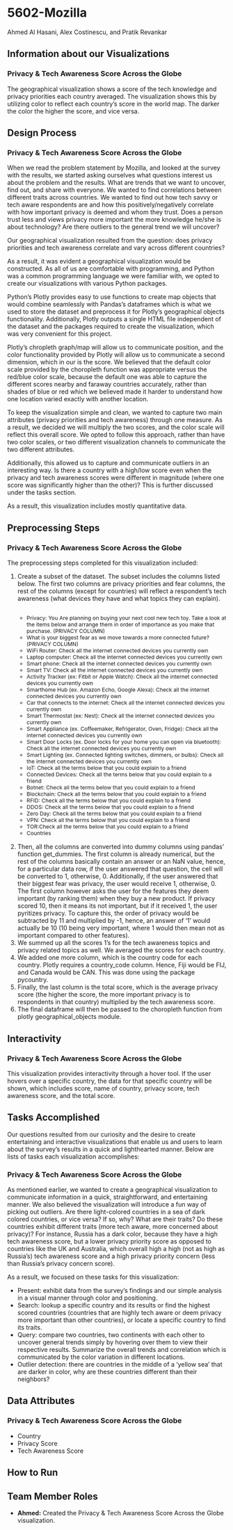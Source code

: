 <h1>5602-Mozilla</h1>
Ahmed Al Hasani, Alex Costinescu, and Pratik Revankar

<h2>Information about our Visualizations</h2>

<h3>Privacy & Tech  Awareness Score Across the Globe</h3>
<p>The geographical visualization shows a score of the tech knowledge and privacy priorities each country averaged. The visualization shows this by utilizing color to reflect each country’s score in the world map. The darker the color the higher the score, and vice versa.</p>

<h3></h3>
<p></p>

<h3></h3>
<p></p>

<h2>Design Process</h2>

<h3>Privacy & Tech  Awareness Score Across the Globe</h3>
<p>When we read the problem statement by Mozilla, and looked at the survey with the results, we started asking ourselves what questions interest us about the problem and the results. What are trends that we want to uncover, find out, and share with everyone. We wanted to find correlations between different traits across countries. We wanted to find out how tech savvy or tech aware respondents are and how this positively/negatively correlate with how important privacy is deemed and whom they trust. Does a person trust less and views privacy more important the more knowledge he/she is about technology? Are there outliers to the general trend we will uncover?</p>
<p>Our geographical visualization resulted from the question: does privacy priorities and tech awareness correlate and vary across different countries?</p>
<p>As a result, it was evident a geographical visualization would be constructed. As all of us are comfortable with programming, and Python was a common programming language we were familiar with, we opted to create our visualizations with various Python packages. </p>
<p>Python’s Plotly provides easy to use functions to create map objects that would combine seamlessly with Pandas’s dataframes which is what we used to store the dataset and preprocess it for Plotly’s geographical objects functionality. Additionally, Plotly outputs a single HTML file independent of the dataset and the packages required to create the visualization, which was very convenient for this project.</p>
<p>Plotly’s chropleth graph/map will allow us to communicate position, and the color functionality provided by Plotly will allow us to communicate a second dimension, which in our is the score. We believed that the default color scale provided by the choropleth function was appropriate versus the red/blue color scale, because the default one was able to capture the different scores nearby and faraway countries accurately, rather than shades of blue or red which we believed made it harder to understand how one location varied exactly with another location.  </p>
<p>To keep the visualization simple and clean, we wanted to capture two main attributes (privacy priorities and tech awareness) through one measure. As a result, we decided we will multiply the two scores, and the color scale will reflect this overall score. We opted to follow this approach, rather than have two color scales, or two different visualization channels to communicate the two different attributes.</p>
<p>Additionally, this allowed us to capture and communicate outliers in an interesting way. Is there a country with a high/low score even when the privacy and tech awareness scores were different in magnitude (where one score was significantly higher than the other)? This is further discussed under the tasks section.</p>
<p>As a result, this visualization includes mostly quantitative data.</p>

<h2>Preprocessing Steps</h2>

<h3>Privacy & Tech  Awareness Score Across the Globe</h3>
<p>The preprocessing steps completed for this visualization included:</p>
<ol>
  <li>Create a subset of the dataset. The subset includes the columns listed below. The first two columns are privacy priorities and fear columns, the rest of the columns (except for countries) will reflect a respondent’s tech awareness (what devices they have and what topics they can explain).<br /><br />
    <span style="font-size:0.875em">
      <ul>
        <li>Privacy: You Are planning on buying your next cool new tech toy. Take a look at the items below and arrange them in order of importance as you make that purchase. (PRIVACY COLUMN)</li>
        <li>What is your biggest fear as we move towards a more connected future? (PRIVACY COLUMN)</li>
        <li>WiFi Router: Check all the internet connected devices you currently own</li>
        <li>Laptop computer: Check all the internet connected devices you currently own</li>
        <li>Smart phone: Check all the internet connected devices you currently own</li>
        <li>Smart TV: Check all the internet connected devices you currently own</li>
        <li>Activity Tracker (ex: Fitbit or Apple Watch): Check all the internet connected devices you currently own</li>
        <li>Smarthome Hub (ex. Amazon Echo, Google Alexa): Check all the internet connected devices you currently own</li>
        <li>Car that connects to the internet: Check all the internet connected devices you currently own</li>
        <li>Smart Thermostat (ex: Nest): Check all the internet connected devices you currently own</li>
        <li>Smart Appliance (ex. Coffeemaker, Refrigerator, Oven, Fridge): Check all the internet connected devices you currently own</li>
        <li>Smart Door Locks (ex. Door locks for your home you can open via bluetooth): Check all the internet connected devices you currently own</li>
        <li>Smart Lighting (ex. Connected lighting switches, dimmers, or bulbs): Check all the internet connected devices you currently own</li>
        <li>IoT: Check all the terms below that you could explain to a friend</li>
        <li>Connected Devices: Check all the terms below that you could explain to a friend</li>
        <li>Botnet: Check all the terms below that you could explain to a friend</li>
        <li>Blockchain: Check all the terms below that you could explain to a friend</li>
        <li>RFID: Check all the terms below that you could explain to a friend</li>
        <li>DDOS: Check all the terms below that you could explain to a friend</li>
        <li>Zero Day: Check all the terms below that you could explain to a friend</li>
        <li>VPN: Check all the terms below that you could explain to a friend</li>
        <li>TOR:Check all the terms below that you could explain to a friend</li>
        <li>Countries</li>
      </ul>
    </span>
    <br />
  </li>
  <li>Then, all the columns are converted into dummy columns using pandas’ function get_dummies. The first column is already numerical, but the rest of the columns basically contain an answer or an NaN value, hence, for a particular data row, if the user answered that question, the cell will be converted to 1, otherwise, 0. Additionally, if the user answered that their biggest fear was privacy, the user would receive 1, otherwise, 0. The first column however asks the user for the features they deem important (by ranking them) when they buy a new product. If privacy scored 10, then it means its not important, but if it received 1, the user pyritizes privacy. To capture this, the order of privacy would be subtracted by 11 and multiplied by -1, hence, an answer of ‘1’ would actually be 10 (10 being very important, where 1 would then mean not as important compared to other features).</li>
  <li>We summed up all the scores 1’s for the tech awareness topics and privacy related topics as well. We averaged the scores for each country. </li>
  <li>We added one more column, which is the country code for each country. Plotly requires a country_code column. Hence, Fiji would be FIJ, and Canada would be CAN. This was done using the package pycountry.</li>
  <li>Finally, the last column is the total score, which is the average privacy score (the higher the score, the more important privacy is to respondents in that country) multiplied by the tech awareness score.</li>
  <li>The final dataframe will then be passed to the choropleth function from plotly geographical_objects module. </li>
</ol>

<h2>Interactivity</h2>

<h3>Privacy & Tech  Awareness Score Across the Globe</h3>
<p>This visualization provides interactivity through a hover tool. If the user hovers over a specific country, the data for that specific country will be shown, which includes score, name of country, privacy score, tech awareness score, and the total score. </p>

<h2>Tasks Accomplished</h2>

<p>Our questions resulted from our curiosity and the desire to create entertaining and interactive visualizations that enable us and users to learn about the survey’s results in a quick and lighthearted manner. Below are lists of tasks each visualization accomplishes:</p>

<h3>Privacy & Tech  Awareness Score Across the Globe</h3>
<p>As mentioned earlier, we wanted to create a geographical visualization to communicate information in a quick, straightforward, and entertaining manner. We also believed the visualization will introduce a fun way of picking out outliers. Are there light-colored countries in a sea of dark colored countries, or vice versa? If so, why? What are their traits? Do these countries exhibit different traits (more tech aware, more concerned about privacy)? For instance, Russia has a dark color, because they have a high tech awareness score, but a lower privacy priority score as opposed to countries like the UK and Australia, which overall high a high (not as high as Russia’s) tech awareness score and a high privacy priority concern (less than Russia’s privacy concern score).</p>
<p>As a result, we focused on these tasks for this visualization:</p>
<ul>
  <li>Present: exhibit data from the survey’s findings and our simple analysis in a visual manner through color and positioning. </li>
  <li>Search: lookup a specific country and its results or find the highest scored countries (countries that are highly tech aware or deem privacy more important than other countries), or locate a specific country to find its traits. </li>
  <li>Query: compare two countries, two continents with each other to uncover general trends simply by hovering over them to view their respective results. Summarize the overall trends and correlation which is communicated by the color variation in different locations.</li>
  <li>Outlier detection: there are countries in the middle of a ‘yellow sea’ that are darker in color, why are these countries different than their neighbors? </li>
</ul>

<h2>Data Attributes</h2>

<h3>Privacy & Tech  Awareness Score Across the Globe</h3>
<ul>
  <li>Country</li>
  <li>Privacy Score</li>
  <li>Tech Awareness Score</li>
</ul>

<h2>How to Run</h2>

<h2>Team Member Roles</h2>

<ul>
  <li><strong>Ahmed:</strong> Created the Privacy & Tech  Awareness Score Across the Globe visualization.</li>
</ul>
